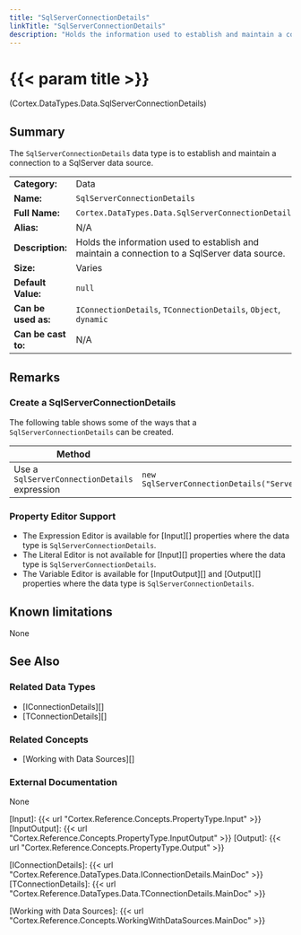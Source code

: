 ```yaml
---
title: "SqlServerConnectionDetails"
linkTitle: "SqlServerConnectionDetails"
description: "Holds the information used to establish and maintain a connection to a SqlServer data source."
---
```


# {{< param title >}}

<p class="namespace">(Cortex.DataTypes.Data.SqlServerConnectionDetails)</p>

## Summary

The `SqlServerConnectionDetails` data type is to establish and maintain a connection to a SqlServer data source.

| | |
|-|-|
| **Category:**          | Data |
| **Name:**              | `SqlServerConnectionDetails` |
| **Full Name:**         | `Cortex.DataTypes.Data.SqlServerConnectionDetails` |
| **Alias:**             | N/A |
| **Description:**       | Holds the information used to establish and maintain a connection to a SqlServer data source. |
| **Size:**              | Varies |
| **Default Value:**     | `null` |
| **Can be used as:**    | `IConnectionDetails`, `TConnectionDetails`, `Object`, `dynamic` |
| **Can be cast to:**    | N/A |

## Remarks

### Create a SqlServerConnectionDetails

The following table shows some of the ways that a `SqlServerConnectionDetails` can be created.

| Method | Example | Result | Editor&nbsp;Support | Notes |
|-|-|-|-|-|
| Use a `SqlServerConnectionDetails` expression | `new SqlServerConnectionDetails("Server=myServerAddress;Database=myDataBase;Trusted_Connection=True;")` | `{"ConnectionString": "ConnectionString": "Server=myServerAddress;Database=myDataBase;Trusted_Connection=True;"}` | Expression |  |

### Property Editor Support

* The Expression Editor is available for [Input][] properties where the data type is `SqlServerConnectionDetails`.
* The Literal Editor is not available for [Input][] properties where the data type is `SqlServerConnectionDetails`.
* The Variable Editor is available for [InputOutput][] and [Output][] properties where the data type is `SqlServerConnectionDetails`.

## Known limitations

None
## See Also

### Related Data Types

* [IConnectionDetails][]
* [TConnectionDetails][]

### Related Concepts

* [Working with Data Sources][]

### External Documentation

None

[Input]: {{< url "Cortex.Reference.Concepts.PropertyType.Input" >}}
[InputOutput]: {{< url "Cortex.Reference.Concepts.PropertyType.InputOutput" >}}
[Output]: {{< url "Cortex.Reference.Concepts.PropertyType.Output" >}}

[IConnectionDetails]: {{< url "Cortex.Reference.DataTypes.Data.IConnectionDetails.MainDoc" >}}
[TConnectionDetails]: {{< url "Cortex.Reference.DataTypes.Data.TConnectionDetails.MainDoc" >}}

[Working with Data Sources]: {{< url "Cortex.Reference.Concepts.WorkingWithDataSources.MainDoc" >}}
